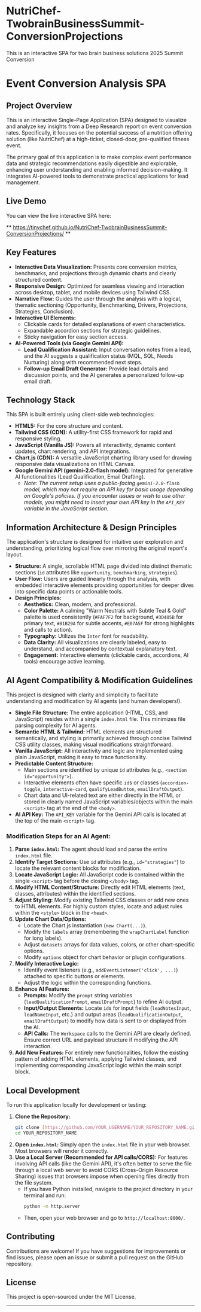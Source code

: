 # NutriChef-TwobrainBusinessSummit-ConversionProjections
This is an interactive SPA for two brain business solutions 2025 Summit Conversion
# Event Conversion Analysis SPA

## Project Overview

This is an interactive Single-Page Application (SPA) designed to visualize and analyze key insights from a Deep Research report on event conversion rates. Specifically, it focuses on the potential success of a nutrition offering solution (like NutriChef) at a high-ticket, closed-door, pre-qualified fitness event.

The primary goal of this application is to make complex event performance data and strategic recommendations easily digestible and explorable, enhancing user understanding and enabling informed decision-making. It integrates AI-powered tools to demonstrate practical applications for lead management.

## Live Demo

You can view the live interactive SPA here:

** https://tinychef.github.io/NutriChef-TwobrainBusinessSummit-ConversionProjections/ **

## Key Features

* **Interactive Data Visualization:** Presents core conversion metrics, benchmarks, and projections through dynamic charts and clearly structured content.
* **Responsive Design:** Optimized for seamless viewing and interaction across desktop, tablet, and mobile devices using Tailwind CSS.
* **Narrative Flow:** Guides the user through the analysis with a logical, thematic sectioning (Opportunity, Benchmarking, Drivers, Projections, Strategies, Conclusion).
* **Interactive UI Elements:**
    * Clickable cards for detailed explanations of event characteristics.
    * Expandable accordion sections for strategic guidelines.
    * Sticky navigation for easy section access.
* **AI-Powered Tools (via Google Gemini API):**
    * **Lead Qualification Assistant:** Input conversation notes from a lead, and the AI suggests a qualification status (MQL, SQL, Needs Nurturing) along with recommended next steps.
    * **Follow-up Email Draft Generator:** Provide lead details and discussion points, and the AI generates a personalized follow-up email draft.

## Technology Stack

This SPA is built entirely using client-side web technologies:

* **HTML5:** For the core structure and content.
* **Tailwind CSS (CDN):** A utility-first CSS framework for rapid and responsive styling.
* **JavaScript (Vanilla JS):** Powers all interactivity, dynamic content updates, chart rendering, and API integrations.
* **Chart.js (CDN):** A versatile JavaScript charting library used for drawing responsive data visualizations on HTML Canvas.
* **Google Gemini API (gemini-2.0-flash model):** Integrated for generative AI functionalities (Lead Qualification, Email Drafting).
    * _Note: The current setup uses a public-facing `gemini-2.0-flash` model, which may not require an API key for basic usage depending on Google's policies. If you encounter issues or wish to use other models, you might need to insert your own API key in the `API_KEY` variable in the JavaScript section._

## Information Architecture & Design Principles

The application's structure is designed for intuitive user exploration and understanding, prioritizing logical flow over mirroring the original report's layout.

* **Structure:** A single, scrollable HTML page divided into distinct thematic sections (`id` attributes like `opportunity`, `benchmarking`, `strategies`).
* **User Flow:** Users are guided linearly through the analysis, with embedded interactive elements providing opportunities for deeper dives into specific data points or actionable tools.
* **Design Principles:**
    * **Aesthetics:** Clean, modern, and professional.
    * **Color Palette:** A calming "Warm Neutrals with Subtle Teal & Gold" palette is used consistently (`#FAF7F2` for background, `#3D405B` for primary text, `#81B29A` for subtle accents, `#E07A5F` for strong highlights and calls to action).
    * **Typography:** Utilizes the `Inter` font for readability.
    * **Data Clarity:** All visualizations are clearly labeled, easy to understand, and accompanied by contextual explanatory text.
    * **Engagement:** Interactive elements (clickable cards, accordions, AI tools) encourage active learning.

## AI Agent Compatibility & Modification Guidelines

This project is designed with clarity and simplicity to facilitate understanding and modification by AI agents (and human developers!).

* **Single File Structure:** The entire application (HTML, CSS, and JavaScript) resides within a single `index.html` file. This minimizes file parsing complexity for AI agents.
* **Semantic HTML & Tailwind:** HTML elements are structured semantically, and styling is primarily achieved through concise Tailwind CSS utility classes, making visual modifications straightforward.
* **Vanilla JavaScript:** All interactivity and logic are implemented using plain JavaScript, making it easy to trace functionality.
* **Predictable Content Structure:**
    * Main sections are identified by unique `id` attributes (e.g., `<section id="opportunity">`).
    * Interactive elements often have specific `id`s or classes (`accordion-toggle`, `interactive-card`, `qualifyLeadButton`, `emailDraftOutput`).
    * Chart data and UI-related text are either directly in the HTML or stored in clearly named JavaScript variables/objects within the main `<script>` tag at the end of the `<body>`.
* **AI API Key:** The `API_KEY` variable for the Gemini API calls is located at the top of the main `<script>` tag.

### Modification Steps for an AI Agent:

1.  **Parse `index.html`:** The agent should load and parse the entire `index.html` file.
2.  **Identify Target Sections:** Use `id` attributes (e.g., `id="strategies"`) to locate the relevant content blocks for modification.
3.  **Locate JavaScript Logic:** All JavaScript code is contained within the single `<script>` tag before the closing `</body>` tag.
4.  **Modify HTML Content/Structure:** Directly edit HTML elements (text, classes, attributes) within the identified sections.
5.  **Adjust Styling:** Modify existing Tailwind CSS classes or add new ones to HTML elements. For highly custom styles, locate and adjust rules within the `<style>` block in the `<head>`.
6.  **Update Chart Data/Options:**
    * Locate the Chart.js instantiation (`new Chart(...)`).
    * Modify the `labels` array (remembering the `wrapChartLabel` function for long labels).
    * Adjust `datasets` arrays for data values, colors, or other chart-specific options.
    * Modify `options` object for chart behavior or plugin configurations.
7.  **Modify Interactive Logic:**
    * Identify event listeners (e.g., `addEventListener('click', ...)`) attached to specific buttons or elements.
    * Adjust the logic within the corresponding functions.
8.  **Enhance AI Features:**
    * **Prompts:** Modify the `prompt` string variables (`leadQualificationPrompt`, `emailDraftPrompt`) to refine AI output.
    * **Input/Output Elements:** Locate `id`s for input fields (`leadNotesInput`, `leadNameInput`, etc.) and output areas (`leadQualificationOutput`, `emailDraftOutput`) to modify how data is sent to or displayed from the AI.
    * **API Calls:** The `Workspace` calls to the Gemini API are clearly defined. Ensure correct URL and payload structure if modifying the API interaction.
9.  **Add New Features:** For entirely new functionalities, follow the existing pattern of adding HTML elements, applying Tailwind classes, and implementing corresponding JavaScript logic within the main script block.

## Local Development

To run this application locally for development or testing:

1.  **Clone the Repository:**
    ```bash
    git clone [https://github.com/YOUR_USERNAME/YOUR_REPOSITORY_NAME.git](https://github.com/YOUR_USERNAME/YOUR_REPOSITORY_NAME.git)
    cd YOUR_REPOSITORY_NAME
    ```
2.  **Open `index.html`:**
    Simply open the `index.html` file in your web browser. Most browsers will render it correctly.
3.  **Use a Local Server (Recommended for API calls/CORS):**
    For features involving API calls (like the Gemini API), it's often better to serve the file through a local web server to avoid CORS (Cross-Origin Resource Sharing) issues that browsers impose when opening files directly from the file system.
    * If you have Python installed, navigate to the project directory in your terminal and run:
        ```bash
        python -m http.server
        ```
    * Then, open your web browser and go to `http://localhost:8000/`.

## Contributing

Contributions are welcome! If you have suggestions for improvements or find issues, please open an issue or submit a pull request on the GitHub repository.

## License

This project is open-sourced under the MIT License.

---
